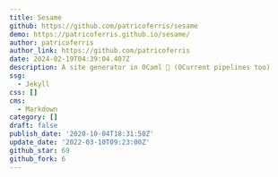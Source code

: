 ```yaml
---
title: Sesame
github: https://github.com/patricoferris/sesame
demo: https://patricoferris.github.io/sesame/
author: patricoferris
author_link: https://github.com/patricoferris
date: 2024-02-19T04:39:04.407Z
description: A site generator in OCaml 🐫 (OCurrent pipelines too)
ssg:
  - Jekyll
css: []
cms:
  - Markdown
category: []
draft: false
publish_date: '2020-10-04T18:31:50Z'
update_date: '2022-03-10T09:23:00Z'
github_star: 69
github_fork: 6
---
```


